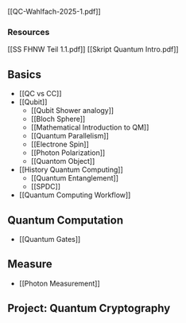 [[QC-Wahlfach-2025-1.pdf]]

### Resources

[[SS FHNW Teil 1.1.pdf]]
[[Skript Quantum Intro.pdf]]

## Basics

- [[QC vs CC]]
- [[Qubit]]
  - [[Qubit Shower analogy]]
  - [[Bloch Sphere]]
  - [[Mathematical Introduction to QM]]
  - [[Quantum Parallelism]]
  - [[Electrone Spin]]
  - [[Photon Polarization]]
  - [[Quantom Object]]
- [[History Quantum Computing]]
  - [[Quantum Entanglement]]
  - [[SPDC]]
- [[Quantum Computing Workflow]]

## Quantum Computation

- [[Quantum Gates]]

## Measure

- [[Photon Measurement]]

## Project: Quantum Cryptography
